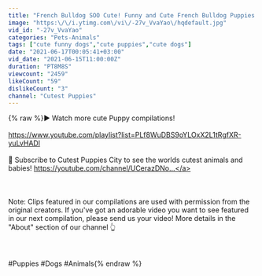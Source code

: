 ```yaml
---
title: "French Bulldog SOO Cute! Funny and Cute French Bulldog Puppies Compilation cute moment #55"
image: "https:\/\/i.ytimg.com\/vi\/-27v_VvaYao\/hqdefault.jpg"
vid_id: "-27v_VvaYao"
categories: "Pets-Animals"
tags: ["cute funny dogs","cute puppies","cute dogs"]
date: "2021-06-17T00:05:41+03:00"
vid_date: "2021-06-15T11:00:00Z"
duration: "PT8M8S"
viewcount: "2459"
likeCount: "59"
dislikeCount: "3"
channel: "Cutest Puppies"
---
```

{% raw %}▶ Watch more cute Puppy compilations! <br /><br /><a rel="nofollow" target="blank" href="https://www.youtube.com/playlist?list=PLf8WuDBS9oYLOxX2L1tRgfXR-yuLvHADl">https://www.youtube.com/playlist?list=PLf8WuDBS9oYLOxX2L1tRgfXR-yuLvHADl</a><br /><br />🔔 Subscribe to Cutest Puppies City to see the worlds cutest animals and babies! <a rel="nofollow" target="blank" href="https://youtube.com/channel/UCerazDNo...">https://youtube.com/channel/UCerazDNo...</a><br /><br /><br /><br />Note: Clips featured in our compilations are used with permission from the original creators. If you've got an adorable video you want to see featured in our next compilation, please send us your video! More details in the &quot;About&quot; section of our channel 👆<br /><br /><br /><br />#Puppies #Dogs #Animals{% endraw %}

